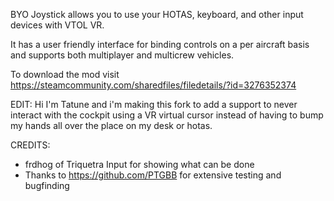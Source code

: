 ﻿BYO Joystick allows you to use your HOTAS, keyboard, and other input devices with VTOL VR.

It has a user friendly interface for binding controls on a per aircraft basis and supports both multiplayer and multicrew vehicles.

To download the mod visit https://steamcommunity.com/sharedfiles/filedetails/?id=3276352374

EDIT:
Hi I'm Tatune and i'm making this fork to add a support to never interact with the cockpit using a VR virtual cursor instead of having to bump my hands all over the place on my desk or hotas.

CREDITS:
* frdhog of Triquetra Input for showing what can be done
* Thanks to https://github.com/PTGBB for extensive testing and bugfinding
